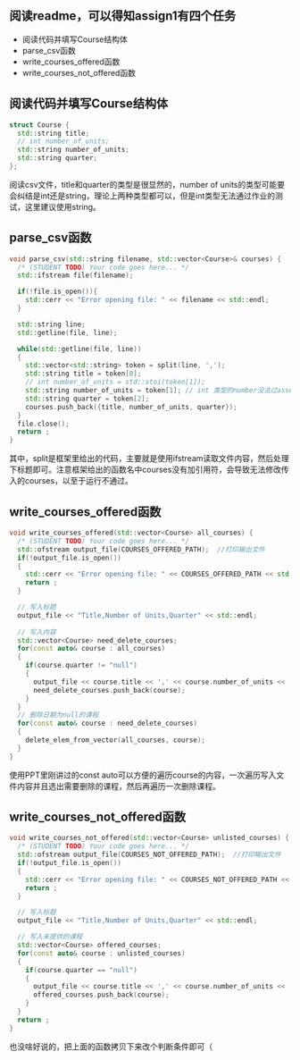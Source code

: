 ## 阅读readme，可以得知assign1有四个任务

+ 阅读代码并填写Course结构体
+ parse_csv函数
+ write_courses_offered函数
+ write_courses_not_offered函数

## 阅读代码并填写Course结构体

```C++
struct Course {
  std::string title;
  // int number_of_units;
  std::string number_of_units;
  std::string quarter;
};
```
阅读csv文件，title和quarter的类型是很显然的，number of units的类型可能要会纠结是int还是string，理论上两种类型都可以，但是int类型无法通过作业的测试，这里建议使用string。

## parse_csv函数
```C++
void parse_csv(std::string filename, std::vector<Course>& courses) {
  /* (STUDENT TODO) Your code goes here... */
  std::ifstream file(filename);

  if(!file.is_open()){
    std::cerr << "Error opening file: " << filename << std::endl;
  }

  std::string line;
  std::getline(file, line);

  while(std::getline(file, line))
  {
    std::vector<std::string> token = split(line, ',');
    std::string title = token[0];
    // int number_of_units = std::stoi(token[1]);
    std::string number_of_units = token[1]; // int 类型的number没法过assert
    std::string quarter = token[2];
    courses.push_back({title, number_of_units, quarter});
  }
  file.close();
  return ;
}
```
其中，split是框架里给出的代码，主要就是使用ifstream读取文件内容，然后处理下标题即可。注意框架给出的函数名中courses没有加引用符，会导致无法修改传入的courses，以至于运行不通过。

## write_courses_offered函数
```C++
void write_courses_offered(std::vector<Course> all_courses) {
  /* (STUDENT TODO) Your code goes here... */
  std::ofstream output_file(COURSES_OFFERED_PATH);  //打印输出文件
  if(!output_file.is_open())
  {
    std::cerr << "Error opening file: " << COURSES_OFFERED_PATH << std::endl;
    return ;
  }

  // 写入标题
  output_file << "Title,Number of Units,Quarter" << std::endl;
  
  // 写入内容
  std::vector<Course> need_delete_courses;
  for(const auto& course : all_courses)
  {
    if(course.quarter != "null")
    {
      output_file << course.title << ',' << course.number_of_units << ',' << course.quarter << std::endl;
      need_delete_courses.push_back(course);
    }
  }
  // 删除日期为null的课程
  for(const auto& course : need_delete_courses)
  {
    delete_elem_from_vector(all_courses, course);
  }
}
```
使用PPT里刚讲过的const auto可以方便的遍历course的内容，一次遍历写入文件内容并且选出需要删除的课程，然后再遍历一次删除课程。

## write_courses_not_offered函数
```C++
void write_courses_not_offered(std::vector<Course> unlisted_courses) {
  /* (STUDENT TODO) Your code goes here... */
  std::ofstream output_file(COURSES_NOT_OFFERED_PATH);  //打印输出文件
  if(!output_file.is_open())
  {
    std::cerr << "Error opening file: " << COURSES_NOT_OFFERED_PATH << std::endl;
    return ;
  }

  // 写入标题
  output_file << "Title,Number of Units,Quarter" << std::endl;

  // 写入未提供的课程
  std::vector<Course> offered_courses;
  for(const auto& course : unlisted_courses)
  {
    if(course.quarter == "null")
    {
      output_file << course.title << ',' << course.number_of_units << ',' << course.quarter << std::endl;
      offered_courses.push_back(course);
    }
  }
  return ;
}
```
也没啥好说的，把上面的函数拷贝下来改个判断条件即可（

